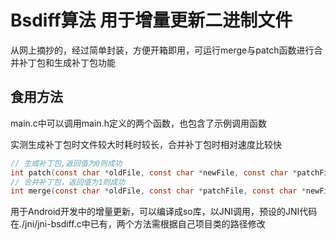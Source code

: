 # Bsdiff算法 用于增量更新二进制文件

从网上摘抄的，经过简单封装，方便开箱即用，可运行merge与patch函数进行合并补丁包和生成补丁包功能

## 食用方法

main.c中可以调用main.h定义的两个函数，也包含了示例调用函数

实测生成补丁包时文件较大时耗时较长，合并补丁包时相对速度比较快
```C
// 生成补丁包,返回值为0则成功
int patch(const char *oldFile, const char *newFile, const char *patchFile);
// 合并补丁包，返回值为1则成功
int merge(const char *oldFile, const char *patchFile, const char *newFile);
```

用于Android开发中的增量更新，可以编译成so库，以JNI调用，预设的JNI代码在./jni/jni-bsdiff.c中已有，两个方法需根据自己项目类的路径修改